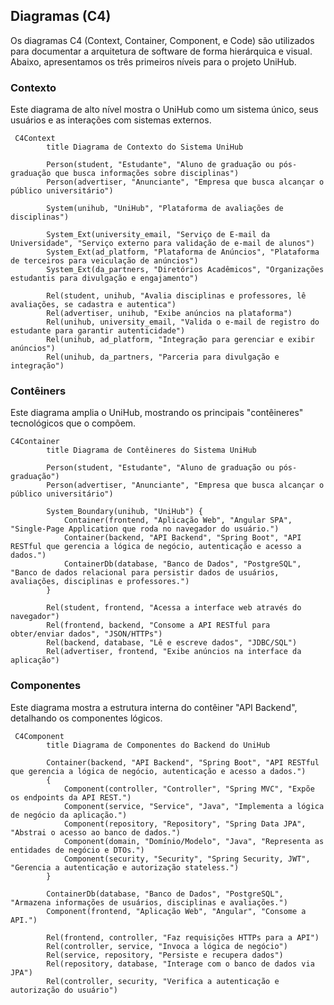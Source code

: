 ## Diagramas (C4)
Os diagramas C4 (Context, Container, Component, e Code) são utilizados para documentar a arquitetura de software de forma hierárquica e visual. Abaixo, apresentamos os três primeiros níveis para o projeto UniHub.

### Contexto
Este diagrama de alto nível mostra o UniHub como um sistema único, seus usuários e as interações com sistemas externos.

```mermaid
 C4Context
        title Diagrama de Contexto do Sistema UniHub

        Person(student, "Estudante", "Aluno de graduação ou pós-graduação que busca informações sobre disciplinas")
        Person(advertiser, "Anunciante", "Empresa que busca alcançar o público universitário")

        System(unihub, "UniHub", "Plataforma de avaliações de disciplinas")

        System_Ext(university_email, "Serviço de E-mail da Universidade", "Serviço externo para validação de e-mail de alunos")
        System_Ext(ad_platform, "Plataforma de Anúncios", "Plataforma de terceiros para veiculação de anúncios")
        System_Ext(da_partners, "Diretórios Acadêmicos", "Organizações estudantis para divulgação e engajamento")

        Rel(student, unihub, "Avalia disciplinas e professores, lê avaliações, se cadastra e autentica")
        Rel(advertiser, unihub, "Exibe anúncios na plataforma")
        Rel(unihub, university_email, "Valida o e-mail de registro do estudante para garantir autenticidade")
        Rel(unihub, ad_platform, "Integração para gerenciar e exibir anúncios")
        Rel(unihub, da_partners, "Parceria para divulgação e integração")
```

### Contêiners
Este diagrama amplia o UniHub, mostrando os principais "contêineres" tecnológicos que o compõem.

```mermaid
C4Container
        title Diagrama de Contêineres do Sistema UniHub

        Person(student, "Estudante", "Aluno de graduação ou pós-graduação")
        Person(advertiser, "Anunciante", "Empresa que busca alcançar o público universitário")

        System_Boundary(unihub, "UniHub") {
            Container(frontend, "Aplicação Web", "Angular SPA", "Single-Page Application que roda no navegador do usuário.")
            Container(backend, "API Backend", "Spring Boot", "API RESTful que gerencia a lógica de negócio, autenticação e acesso a dados.")
            ContainerDb(database, "Banco de Dados", "PostgreSQL", "Banco de dados relacional para persistir dados de usuários, avaliações, disciplinas e professores.")
        }

        Rel(student, frontend, "Acessa a interface web através do navegador")
        Rel(frontend, backend, "Consome a API RESTful para obter/enviar dados", "JSON/HTTPs")
        Rel(backend, database, "Lê e escreve dados", "JDBC/SQL")
        Rel(advertiser, frontend, "Exibe anúncios na interface da aplicação")
```

### Componentes
Este diagrama mostra a estrutura interna do contêiner "API Backend", detalhando os componentes lógicos.

```mermaid
 C4Component
        title Diagrama de Componentes do Backend do UniHub

        Container(backend, "API Backend", "Spring Boot", "API RESTful que gerencia a lógica de negócio, autenticação e acesso a dados.")
        {
            Component(controller, "Controller", "Spring MVC", "Expõe os endpoints da API REST.")
            Component(service, "Service", "Java", "Implementa a lógica de negócio da aplicação.")
            Component(repository, "Repository", "Spring Data JPA", "Abstrai o acesso ao banco de dados.")
            Component(domain, "Domínio/Modelo", "Java", "Representa as entidades de negócio e DTOs.")
            Component(security, "Security", "Spring Security, JWT", "Gerencia a autenticação e autorização stateless.")
        }
        
        ContainerDb(database, "Banco de Dados", "PostgreSQL", "Armazena informações de usuários, disciplinas e avaliações.")
        Component(frontend, "Aplicação Web", "Angular", "Consome a API.")

        Rel(frontend, controller, "Faz requisições HTTPs para a API")
        Rel(controller, service, "Invoca a lógica de negócio")
        Rel(service, repository, "Persiste e recupera dados")
        Rel(repository, database, "Interage com o banco de dados via JPA")
        Rel(controller, security, "Verifica a autenticação e autorização do usuário")
```
